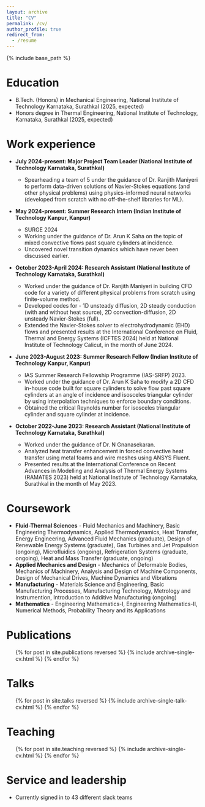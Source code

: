 ```yaml
---
layout: archive
title: "CV"
permalink: /cv/
author_profile: true
redirect_from:
  - /resume
---
```


{% include base_path %}

Education
======
* B.Tech. (Honors) in Mechanical Engineering, National Institute of Technology Karnataka, Surathkal (2025, expected)
* Honors degree in Thermal Engineering, National Institute of Technology, Karnataka, Surathkal (2025, expected)

Work experience
======
* **July 2024-present: Major Project Team Leader (National Institute of Technology Karnataka, Surathkal)**
  * Spearheading a team of 5 under the guidance of Dr. Ranjith Maniyeri to perform data-driven solutions of Navier-Stokes equations (and other physical problems) using physics-informed neural networks (developed from scratch with no off-the-shelf libraries for ML).

* **May 2024-present: Summer Research Intern (Indian Institute of Technology Kanpur, Kanpur)**
  * SURGE 2024
  * Working under the guidance of Dr. Arun K Saha on the topic of mixed convective flows past square cylinders at incidence.
  * Uncovered novel transition dynamics which have never been discussed earlier.

* **October 2023-April 2024: Research Assistant (National Institute of Technology Karnataka, Surathkal)**
  * Worked under the guidance of Dr. Ranjith Maniyeri in building CFD code for a variety of different physical problems from scratch using finite-volume method.
  * Developed codes for - 1D unsteady diffusion, 2D steady conduction (with and without heat source), 2D convection-diffusion, 2D unsteady Navier-Stokes (full).
  * Extended the Navier-Stokes solver to electrohydrodynamic (EHD) flows and presented results at the International Conference on Fluid, Thermal and Energy Systems (ICFTES 2024) held at National Institute of Technology Calicut, in the month of June 2024.

* **June 2023-August 2023: Summer Research Fellow (Indian Institute of Technology Kanpur, Kanpur)**
  * IAS Summer Research Fellowship Programme (IAS-SRFP) 2023.
  * Worked under the guidance of Dr. Arun K Saha to modify a 2D CFD in-house code built for square cylinders to solve flow past square cylinders at an angle of incidence and isosceles triangular cylinder by using interpolation techniques to enforce boundary conditions.
  * Obtained the critical Reynolds number for isosceles triangular cylinder and square cylinder at incidence.
 
* **October 2022-June 2023: Research Assistant (National Institute of Technology Karnataka, Surathkal)**
  * Worked under the guidance of Dr. N Gnanasekaran.
  * Analyzed heat transfer enhancement in forced convective heat transfer using metal foams and wire meshes using ANSYS Fluent.
  * Presented results at the International Conference on Recent Advances in Modelling and Analysis of Thermal Energy Systems (RAMATES 2023) held at National Institute of Technology Karnataka, Surathkal in the month of May 2023. 
  
Coursework
======
* **Fluid-Thermal Sciences** - Fluid Mechanics and Machinery, Basic Engineering Thermodynamics, Applied Thermodynamics, Heat Transfer, Energy Engineering, Advanced Fluid Mechanics (graduate), Design of Renewable Energy Systems (graduate), Gas Turbines and Jet Propulsion (ongoing), Microfluidics (ongoing), Refrigeration Systems (graduate, ongoing), Heat and Mass Transfer (graduate, ongoing)
* **Applied Mechanics and Design** - Mechanics of Deformable Bodies, Mechanics of Machinery, Analysis and Design of Machine Components, Design of Mechanical Drives, Machine Dynamics and Vibrations
* **Manufacturing** - Materials Science and Engineering, Basic Manufacturing Processes, Manufacturing Technology, Metrology and Instrumention, Introduction to Additive Manufacturing (ongoing)
* **Mathematics** - Engineering Mathematics-I, Engineering Mathematics-II, Numerical Methods, Probability Theory and its Applications


Publications
======
  <ul>{% for post in site.publications reversed %}
    {% include archive-single-cv.html %}
  {% endfor %}</ul>
  
Talks
======
  <ul>{% for post in site.talks reversed %}
    {% include archive-single-talk-cv.html  %}
  {% endfor %}</ul>
  
Teaching
======
  <ul>{% for post in site.teaching reversed %}
    {% include archive-single-cv.html %}
  {% endfor %}</ul>
  
Service and leadership
======
* Currently signed in to 43 different slack teams

